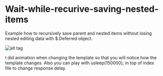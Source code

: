 Wait-while-recurive-saving-nested-items
========================================

Example how to recursively save parent and nested items without losing nested editing data with $.Deferred object.

![alt tag](http://habrastorage.org/storage3/855/50f/cbc/85550fcbcdedd4cf7e17d335cf925cd9.png)

I did animation when changing the template so that you will notice how the template changes.
Also you can play with usleep(150000); in top of index file to change response delay.